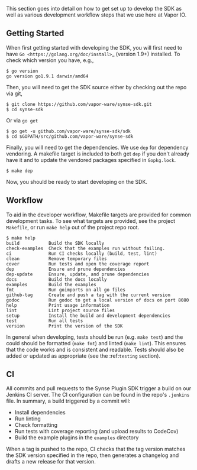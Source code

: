 
This section goes into detail on how to get set up to develop the SDK as well
as various development workflow steps that we use here at Vapor IO.

## Getting Started

When first getting started with developing the SDK, you will first need to have `Go <https://golang.org/doc/install>`_
(version 1.9+) installed. To check which version you have, e.g.,

```console
$ go version
go version go1.9.1 darwin/amd64
```

Then, you will need to get the SDK source either by checking out the repo via git,

```
$ git clone https://github.com/vapor-ware/synse-sdk.git
$ cd synse-sdk
```

Or via ``go get``

```
$ go get -u github.com/vapor-ware/synse-sdk/sdk
$ cd $GOPATH/src/github.com/vapor-ware/synse-sdk
```

Finally, you will need to get the dependencies. We use ``dep`` for dependency
vendoring. A makefile target is included to both get ``dep`` if you don't already
have it and to update the vendored packages specified in ``Gopkg.lock``.

```
$ make dep
```

Now, you should be ready to start developing on the SDK.


## Workflow

To aid in the developer workflow, Makefile targets are provided for common development
tasks. To see what targets are provided, see the project ``Makefile``, or run ``make help``
out of the project repo root.

```console
$ make help
build           Build the SDK locally
check-examples  Check that the examples run without failing.
ci              Run CI checks locally (build, test, lint)
clean           Remove temporary files
cover           Run tests and open the coverage report
dep             Ensure and prune dependencies
dep-update      Ensure, update, and prune dependencies
docs            Build the docs locally
examples        Build the examples
fmt             Run goimports on all go files
github-tag      Create and push a tag with the current version
godoc           Run godoc to get a local version of docs on port 8080
help            Print usage information
lint            Lint project source files
setup           Install the build and development dependencies
test            Run all tests
version         Print the version of the SDK
```

In general when developing, tests should be run (e.g. ``make test``) and the could should
be formatted (``make fmt``) and linted (``make lint``). This ensures that the code works
and is consistent and readable. Tests should also be added or updated as appropriate
(see the :ref:`testing` section).

## CI

All commits and pull requests to the Synse Plugin SDK trigger a build on our Jenkins CI server.
The CI configuration can be found in the repo's ``.jenkins`` file. In summary,
a build triggered by a commit will:

- Install dependencies
- Run linting
- Check formatting
- Run tests with coverage reporting (and upload results to CodeCov)
- Build the example plugins in the ``examples`` directory

When a tag is pushed to the repo, CI checks that the tag version matches the SDK version
specified in the repo, then generates a changelog and drafts a new release for that version.
